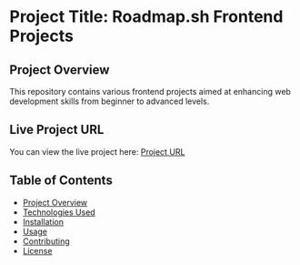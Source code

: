 # Project Title: Roadmap.sh Frontend Projects

## Project Overview
This repository contains various frontend projects aimed at enhancing web development skills from beginner to advanced levels.

## Live Project URL
You can view the live project here: [Project URL](https://github.com/vandana-sahoo/Roadmap.sh_frontend_Projects/tree/main/Single%20page%20CV)

## Table of Contents
- [Project Overview](#project-overview)
- [Technologies Used](#technologies-used)
- [Installation](#installation)
- [Usage](#usage)
- [Contributing](#contributing)
- [License](#license)


